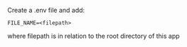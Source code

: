Create a .env file
and add:

```
FILE_NAME=<filepath>
```

where filepath is in relation to the root directory of this app
